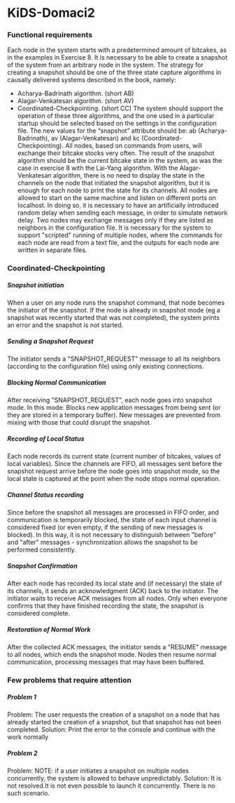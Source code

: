 # KiDS-Domaci2

### Functional requirements
Each node in the system starts with a predetermined amount of bitcakes, as in the examples in Exercise 8.
It is necessary to be able to create a snapshot of the system from an arbitrary node in the system. The strategy for creating a snapshot should be one of the three state capture algorithms in causally delivered systems described in the book, namely:
* Acharya-Badrinath algorithm. (short AB)
* Alagar-Venkatesan algorithm. (short AV)
* Coordinated-Checkpointing.   (short CC)
The system should support the operation of these three algorithms, and the one used in a particular startup should be selected based on the settings in the configuration file. The new values ​​for the “snapshot” attribute should be: ab (Acharya-Badrinath), av (Alagar-Venkatesan) and kc (Coordinated-Checkpointing).
All nodes, based on commands from users, will exchange their bitcake stocks very often. The result of the snapshot algorithm should be the current bitcake state in the system, as was the case in exercise 8 with the Lai-Yang algorithm. With the Alagar-Venkatesan algorithm, there is no need to display the state in the channels on the node that initiated the snapshot algorithm, but it is enough for each node to print the state for its channels.
All nodes are allowed to start on the same machine and listen on different ports on localhost. In doing so, it is necessary to have an artificially introduced random delay when sending each message, in order to simulate network delay.
Two nodes may exchange messages only if they are listed as neighbors in the configuration file.
It is necessary for the system to support "scripted" running of multiple nodes, where the commands for each node are read from a text file, and the outputs for each node are written in separate files.

### Coordinated-Checkpointing
##### Snapshot initiation
When a user on any node runs the snapshot command, that node becomes the initiator of the snapshot.
If the node is already in snapshot mode (eg a snapshot was recently started that was not completed), the system prints an error and the snapshot is not started.

##### Sending a Snapshot Request
The initiator sends a "SNAPSHOT_REQUEST" message to all its neighbors (according to the configuration file) using only existing connections.
##### Blocking Normal Communication
After receiving "SNAPSHOT_REQUEST", each node goes into snapshot mode. In this mode:
Blocks new application messages from being sent (or they are stored in a temporary buffer).
New messages are prevented from mixing with those that could disrupt the snapshot.
##### Recording of Local Status
Each node records its current state (current number of bitcakes, values ​​of local variables).
Since the channels are FIFO, all messages sent before the snapshot request arrive before the node goes into snapshot mode, so the local state is captured at the point when the node stops normal operation.
##### Channel Status recording
Since before the snapshot all messages are processed in FIFO order, and communication is temporarily blocked, the state of each input channel is considered fixed (or even empty, if the sending of new messages is blocked).
In this way, it is not necessary to distinguish between "before" and "after" messages - synchronization allows the snapshot to be performed consistently.
##### Snapshot Confirmation
After each node has recorded its local state and (if necessary) the state of its channels, it sends an acknowledgment (ACK) back to the initiator.
The initiator waits to receive ACK messages from all nodes. Only when everyone confirms that they have finished recording the state, the snapshot is considered complete.
##### Restoration of Normal Work
After the collected ACK messages, the initiator sends a "RESUME" message to all nodes, which ends the snapshot mode.
Nodes then resume normal communication, processing messages that may have been buffered.

### Few problems that require attention

##### Problem 1
Problem: The user requests the creation of a snapshot on a node that has already started the creation of a snapshot, but that snapshot has not been completed. 
Solution: Print the error to the console and continue with the work normally

##### Problem 2
Problem: NOTE: if a user initiates a snapshot on multiple nodes concurrently, the system is allowed to behave unpredictably.
Solution: It is not resolved.It is not even possible to launch it concurrently. There is no such scenario.
